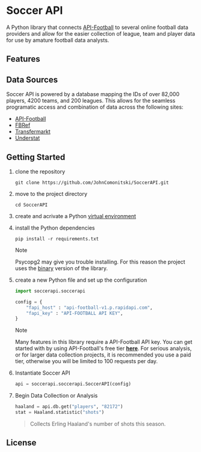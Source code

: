 # Soccer API

A Python library that connects [API-Football](https://www.api-football.com/)
to several online football data providers and allow for the easier collection
of league, team and player data for use by amature football data analysts.

<!--TOC-->

## Features

## Data Sources

Soccer API is powered by a database mapping the IDs of over 82,000 players,
4200 teams, and 200 leagues. This allows for the seamless programatic access
and combination of data across the following sites: 

- [API-Football](https://www.api-football.com/)
- [FBRef](https://fbref.com)
- [Transfermarkt](https://www.transfermarkt.com/)
- [Understat](https://understat.com/)

## Getting Started

1. clone the repository

   ```shell
   git clone https://github.com/JohnComonitski/SoccerAPI.git
   ```

2. move to the project directory

   ```shell
   cd SoccerAPI
   ```

3. create and acrivate a Python
   [virtual environment](https://docs.python.org/3/library/venv.html#creating-virtual-environments)
4. install the Python dependencies

   ```shell
   pip install -r requirements.txt
   ```

   > [!NOTE]
   > Psycopg2 may give you trouble installing. For this reason the project uses
   > the [binary](https://pypi.org/project/psycopg2-binary/) version of the
   > library.

5. create a new Python file and set up the configuration

   ```python
   import soccerapi.soccerapi

   config = {
       "fapi_host" : "api-football-v1.p.rapidapi.com",
       "fapi_key" : "API-FOOTBALL API KEY",
   }
   ```

   > [!NOTE]
   > Many features in this library require a API-Football API key. You can get
   > started with by using API-Football's free tier
   > **[here](https://www.api-football.com/pricing)**. For serious analysis, or
   > for larger data collection projects, it is recommended you use a paid tier,
   > otherwise you will be limited to 100 requests per day.

6. Instantiate Soccer API

   ```python
   api = soccerapi.soccerapi.SoccerAPI(config)
   ```

7. Begin Data Collection or Analysis

   ```python
   haaland = api.db.get("players", "82172")
   stat = Haaland.statistic("shots")
   ```

   > Collects Erling Haaland's number of shots this season.

## License
